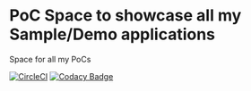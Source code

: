 # PoC Space to showcase all my Sample/Demo applications
Space for all my PoCs 

[![CircleCI](https://circleci.com/gh/pradyb/poc-space/tree/master.svg?style=svg)](https://circleci.com/gh/pradyb/poc-space/tree/master)
[![Codacy Badge](https://api.codacy.com/project/badge/Grade/4b8bdfb38f2b4c3087c2076429e09885)](https://www.codacy.com/app/pradyb/poc-space?utm_source=github.com&amp;utm_medium=referral&amp;utm_content=pradyb/poc-space&amp;utm_campaign=Badge_Grade)